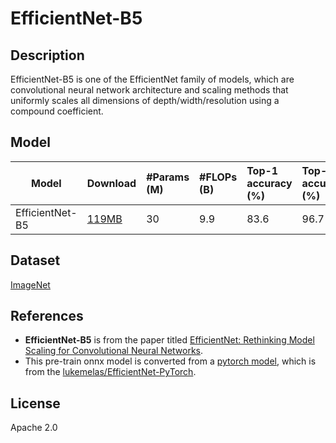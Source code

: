 <!--- SPDX-License-Identifier: Apache-2.0 -->

# EfficientNet-B5

## Description

EfficientNet-B5 is one of the EfficientNet family of models, which are convolutional neural network architecture and scaling methods that uniformly scales all dimensions of depth/width/resolution using a compound coefficient.

## Model

|Model            |Download                         |#Params (M)        |#FLOPs (B)         |Top-1 accuracy (%) |Top-5 accuracy (%) |
|-----------------|:--------------------------------|:------------------|:------------------|:------------------|:------------------|
| EfficientNet-B5 | [119MB](efficientnet-b5.onnx)   | 30                | 9.9               | 83.6              | 96.7              |

## Dataset

[ImageNet](https://image-net.org/)

## References

* **EfficientNet-B5** is from the paper titled [EfficientNet: Rethinking Model Scaling for Convolutional Neural Networks](https://arxiv.org/abs/1905.11946).
* This pre-train onnx model is converted from a [pytorch model](https://github.com/lukemelas/EfficientNet-PyTorch/releases/download/1.0/efficientnet-b5-b6417697.pth), which is from the [lukemelas/EfficientNet-PyTorch](https://github.com/lukemelas/EfficientNet-PyTorch).

## License

Apache 2.0
